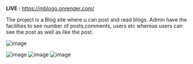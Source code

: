 **LIVE :**  https://mblogo.onrender.com/

The project is a Blog site where u can post and read blogs.
Admin have the facilities to see number of posts,comments, users etc whereas users can see the post as well as like the post.





![image](https://github.com/yath-09/Blogo/assets/97472914/ef8eca42-75c0-4727-84a0-bbfe6a2b996f)

![image](https://github.com/yath-09/Blogo/assets/97472914/73b28a44-8785-41aa-9b11-788085b33642)
![image](https://github.com/yath-09/Blogo/assets/97472914/07965dc3-af71-4cba-99c1-629536486e77)
![image](https://github.com/yath-09/Blogo/assets/97472914/cc2c1617-a299-4fa9-b74f-89a2f11d27e7)
